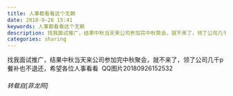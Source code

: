 ```yaml
---
title: 人事都看看这个无赖
date: 2018-9-26 15:41
keywords: 人事都看看这个无赖
description: 找我面试推广，结果中秋当天来公司参加完中秋聚会，就不来了，领了公司几千p餐补也不退还，希望各位人事看看  QQ图片20180926152532
categories: sharing
---
```

<td class="t_f" id="postmessage_1883654">

找我面试推广，结果中秋当天来公司参加完中秋聚会，就不来了，领了公司几千p餐补也不退还，希望各位人事看看<img alt="" border="0" class="zoom" data-cf-modified-0adb45b8367910079d8f30f2-="" file="http://QQ图片20180926152521" id="aimg_Ze00i" lazyloadthumb="1" onclick="" onmouseover="" src="http://QQ图片20180926152521"/>  QQ图片20180926152532</td>
###### 转载自[菲龙网]